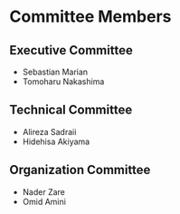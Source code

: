 # Committee Members

## Executive Committee

- Sebastian Marian
- Tomoharu Nakashima

## Technical Committee

- Alireza Sadraii
- Hidehisa Akiyama

## Organization Committee

- Nader Zare
- Omid Amini
